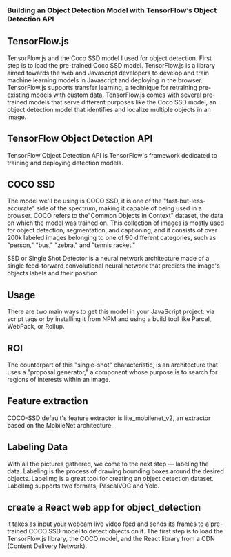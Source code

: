 
### Building an Object Detection Model with TensorFlow’s Object Detection API

## TensorFlow.js 

TensorFlow.js and the Coco SSD model I used for object detection. First step is to load the pre-trained Coco SSD model.
TensorFlow.js is a library aimed towards the web and Javascript developers to develop and train machine learning models in Javascript and deploying in the browser.
TensorFlow.js supports transfer learning, a technique for retraining pre-existing models with custom data,
TensorFlow.js comes with several pre-trained models that serve different purposes like the Coco SSD model, an object detection model that identifies
and localize multiple objects in an image.

## TensorFlow Object Detection API

TensorFlow Object Detection API is TensorFlow's framework dedicated to training and deploying detection models.

## COCO SSD

The model we'll be using is COCO SSD, it is one of the "fast-but-less-accurate" side of the spectrum, making it capable of being used in a browser. 
COCO refers to the"Common Objects in Context"  dataset, the data on which the model was trained on. This collection of images is mostly used for object detection, segmentation, and captioning, and it consists of over 200k labeled images belonging to one of 90 different categories, such as "person," "bus," "zebra," and "tennis racket."

SSD or Single Shot Detector is a neural network architecture made of a single feed-forward convolutional neural network that predicts the image's objects labels and their position

## Usage
There are two main ways to get this model in your JavaScript project: via script tags or by installing it from NPM and using a build tool like Parcel, WebPack, or Rollup.

## ROI

The counterpart of this "single-shot" characteristic, is an architecture that uses a "proposal generator," a component whose purpose is to search for regions of interests within an image.

 
## Feature extraction
 
 COCO-SSD default's feature extractor is lite_mobilenet_v2, an extractor based on the MobileNet architecture.
## Labeling Data
With all the pictures gathered, we come to the next step — labeling the data. Labeling is the process of drawing bounding boxes around the desired objects. LabelImg is a great tool for creating an object detection dataset.
LabelImg supports two formats, PascalVOC and Yolo.
 
 ## create a React web app for object_detection
it takes as input your webcam live video feed and sends its frames to a pre-trained COCO SSD model to detect objects on it.
The first step is to load the TensorFlow.js library, the COCO model, and the React library from a CDN (Content Delivery Network).
